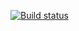 [![Build status](https://ci.appveyor.com/api/projects/status/vxlpigr0dmb89hs9/branch/master?svg=true)](https://ci.appveyor.com/project/SemykinaOlga/pattern1task/branch/master)